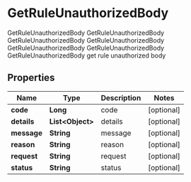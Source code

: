 

# GetRuleUnauthorizedBody

GetRuleUnauthorizedBody GetRuleUnauthorizedBody GetRuleUnauthorizedBody GetRuleUnauthorizedBody GetRuleUnauthorizedBody GetRuleUnauthorizedBody GetRuleUnauthorizedBody get rule unauthorized body

## Properties

Name | Type | Description | Notes
------------ | ------------- | ------------- | -------------
**code** | **Long** | code |  [optional]
**details** | **List&lt;Object&gt;** | details |  [optional]
**message** | **String** | message |  [optional]
**reason** | **String** | reason |  [optional]
**request** | **String** | request |  [optional]
**status** | **String** | status |  [optional]



